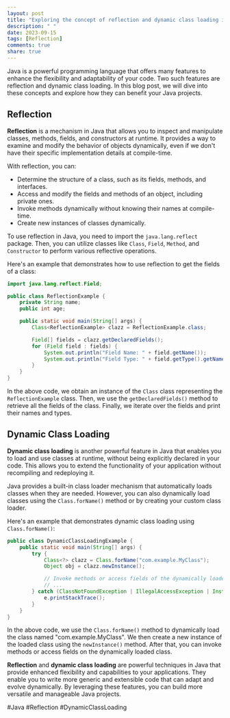 ```yaml
---
layout: post
title: "Exploring the concept of reflection and dynamic class loading in Java objects"
description: " "
date: 2023-09-15
tags: [Reflection]
comments: true
share: true
---
```


Java is a powerful programming language that offers many features to enhance the flexibility and adaptability of your code. Two such features are reflection and dynamic class loading. In this blog post, we will dive into these concepts and explore how they can benefit your Java projects.

## Reflection

**Reflection** is a mechanism in Java that allows you to inspect and manipulate classes, methods, fields, and constructors at runtime. It provides a way to examine and modify the behavior of objects dynamically, even if we don't have their specific implementation details at compile-time.

With reflection, you can:

- Determine the structure of a class, such as its fields, methods, and interfaces.
- Access and modify the fields and methods of an object, including private ones.
- Invoke methods dynamically without knowing their names at compile-time.
- Create new instances of classes dynamically.

To use reflection in Java, you need to import the `java.lang.reflect` package. Then, you can utilize classes like `Class`, `Field`, `Method`, and `Constructor` to perform various reflective operations.

Here's an example that demonstrates how to use reflection to get the fields of a class:

```java
import java.lang.reflect.Field;

public class ReflectionExample {
    private String name;
    public int age;

    public static void main(String[] args) {
        Class<ReflectionExample> clazz = ReflectionExample.class;

        Field[] fields = clazz.getDeclaredFields();
        for (Field field : fields) {
            System.out.println("Field Name: " + field.getName());
            System.out.println("Field Type: " + field.getType().getName());
        }
    }
}
```

In the above code, we obtain an instance of the `Class` class representing the `ReflectionExample` class. Then, we use the `getDeclaredFields()` method to retrieve all the fields of the class. Finally, we iterate over the fields and print their names and types.

## Dynamic Class Loading

**Dynamic class loading** is another powerful feature in Java that enables you to load and use classes at runtime, without being explicitly declared in your code. This allows you to extend the functionality of your application without recompiling and redeploying it.

Java provides a built-in class loader mechanism that automatically loads classes when they are needed. However, you can also dynamically load classes using the `Class.forName()` method or by creating your custom class loader.

Here's an example that demonstrates dynamic class loading using `Class.forName()`:

```java
public class DynamicClassLoadingExample {
    public static void main(String[] args) {
        try {
            Class<?> clazz = Class.forName("com.example.MyClass");
            Object obj = clazz.newInstance();

            // Invoke methods or access fields of the dynamically loaded class
            // ...
        } catch (ClassNotFoundException | IllegalAccessException | InstantiationException e) {
            e.printStackTrace();
        }
    }
}
```

In the above code, we use the `Class.forName()` method to dynamically load the class named "com.example.MyClass". We then create a new instance of the loaded class using the `newInstance()` method. After that, you can invoke methods or access fields on the dynamically loaded class.

**Reflection** and **dynamic class loading** are powerful techniques in Java that provide enhanced flexibility and capabilities to your applications. They enable you to write more generic and extensible code that can adapt and evolve dynamically. By leveraging these features, you can build more versatile and manageable Java projects.

#Java #Reflection #DynamicClassLoading